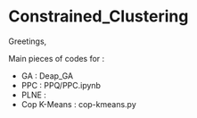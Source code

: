 # Constrained_Clustering

Greetings,

Main pieces of codes for :
- GA : Deap_GA
- PPC : PPQ/PPC.ipynb
- PLNE : 
- Cop K-Means : cop-kmeans.py
